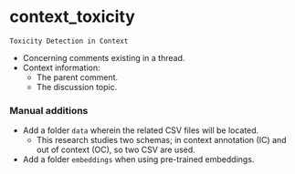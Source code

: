 # context_toxicity
`Toxicity Detection in Context` 
* Concerning comments existing in a thread.
* Context information: 
    * The parent comment.
    * The discussion topic.
    
### Manual additions
* Add a folder `data` wherein the related CSV files will be located.
    * This research studies two schemas; in context annotation (IC) and out of context (OC), so two CSV are used.
* Add a folder `embeddings` when using pre-trained embeddings. 
